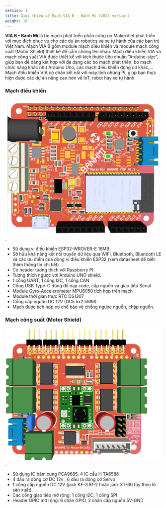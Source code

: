 ```yaml
---
version: 1
title: Giới thiệu về Mạch VIA B - Bánh Mì (2023 version)
weight: 10
---
```


**VIA B – Bánh Mì** là bo mạch phát triển phần cứng do MakerViet phát triển với mục đích phục vụ cho các dự án robotics và xe tự hành của các bạn trẻ Việt Nam. Mạch VIA B gồm module mạch điều khiển và module mạch công suất (Motor Shield) thiết kế để cắm chồng lên nhau.
Mạch điều khiển VIA và mạch công suất VIA được thiết kế với kích thước tiêu chuẩn “Arduino-size”, giúp bạn dễ dàng kết hợp với đa dạng các bo mạch phát triển, bo mạch chức năng khác như Arduino Uno, các mạch điều khiển động cơ khác,...
Mạch điều khiển VIA có chân kết nối với máy tính nhúng Pi, giúp bạn thực hiện được các dự án nâng cao hơn về IoT, robot hay xe tự hành.

### **Mạch điều khiển**

![Mạch điều khiển VIA](mach_dieu_khien.png "Mạch điều khiển VIA").

- Sử dụng vi điều khiển ESP32-WROVER-E 16MB.
- Sở hữu khả năng kết nối truyền dữ liệu qua WIFI, Bluetooth, Bluetooth LE và các ưu điểm của dòng vi điều khiển ESP32 (xem datasheet để biết thêm thông tin chi tiết)
- Có header tương thích với Raspberry PI.
- Tương thích ngược với Arduino UNO shield.
- 1 cổng UART, 1 cổng I2C, 1 cổng CAN
- Cổng USB Type-C dùng để nạp code, cấp nguồn và giao tiếp Serial
- Module Gyro-Accelerometer MPU6050 tích hợp trên mạch
- Module thời gian thực RTC DS1307
- Cổng cấp nguồn DC 12V (DC5.5x2.5MM)
- Mạch được tích hợp cơ chế bảo vệ chống ngược nguồn, chập nguồn.

### Mạch công suất (Motor Shield)

![Mạch công suất VIA](mach_cong_suat.png "Mạch công suất VIA").

- Sử dụng IC băm xung PCA9685, 4 IC cầu H TA6586
- 4 đầu ra động cơ DC 12v , 6 đầu ra động cơ Servo
- 1 cổng cấp nguồn DC 12V (jack KF-3.81-2 hoặc jack XT-60 tùy theo lô sản xuất)
- Các cổng giao tiếp mở rộng: 1 cổng I2C, 1 cổng SPI
- Header GPIO mở rộng: 6 chân GPIO, 2 chân cấp nguồn 5V-GND